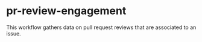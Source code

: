 # pr-review-engagement

This workflow gathers data on pull request reviews that are associated to an issue.
